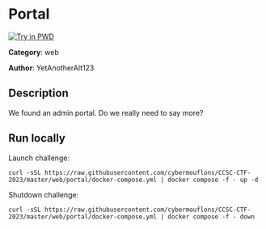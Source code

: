 # Portal

[![Try in PWD](https://raw.githubusercontent.com/play-with-docker/stacks/master/assets/images/button.png)](https://labs.play-with-docker.com/?stack=https://raw.githubusercontent.com/cybermouflons/CCSC-CTF-2023/master/web/portal/docker-compose.yml)


**Category**: web

**Author**: YetAnotherAlt123

## Description

We found an admin portal. Do we really need to say more?



## Run locally

Launch challenge:
```
curl -sSL https://raw.githubusercontent.com/cybermouflons/CCSC-CTF-2023/master/web/portal/docker-compose.yml | docker compose -f - up -d
```

Shutdown challenge:
```
curl -sSL https://raw.githubusercontent.com/cybermouflons/CCSC-CTF-2023/master/web/portal/docker-compose.yml | docker compose -f - down
```
